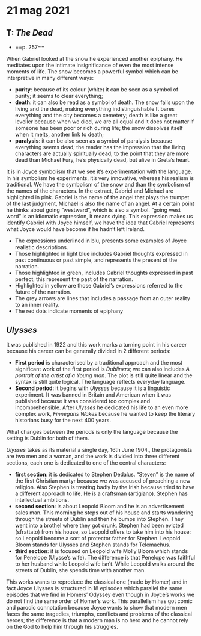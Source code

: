 # 21 mag 2021

## T: *The Dead*
- ==p. 257==

When Gabriel looked at the snow he experienced another epiphany. He meditates upon the intimate insignificance of even the most intense moments of life. The snow becomes a powerful symbol which can be interpretive in many different ways:

- **purity**: because of its colour (white) it can be seen as a symbol of purity; it seems to clear everything;
- **death**: it can also be read as a symbol of death. The snow falls upon the living and the dead, making everything indistinguishable It bares everything and the city becomes a cemetery; death is like a great leveller because when we died, we are all equal and it does not matter if someone has been poor or rich during life; the snow dissolves itself when it melts, another link to death;
- **paralysis**: it can be also seen as a symbol of paralysis because everything seems dead; the reader has the impression that the living characters are actually spiritually dead, to the point that they are more dead than Michael Fury, he’s physically dead, but alive in Greta’s heart.

It is in Joyce symbolism that we see it’s experimentation with the language. In his symbolism he experiments, it’s very innovative, whereas his realism is traditional.
We have the symbolism of the snow and than the symbolism of the names of the characters. In the extract, Gabriel and Michael are highlighted in pink. Gabriel is the name of the angel that plays the trumpet of the last judgment, Michael is also the name of an angel.
At a certain point he thinks about going “westward”, which is also a symbol. “going west word” is an idiomatic expression, it means dying. This expression makes us identify Gabriel with Joyce himself, we have the idea that Gabriel represents what Joyce would have become if he hadn’t left Ireland.

- The expressions underlined in blu, presents some examples of Joyce realistic descriptions.
- Those highlighted in light blue includes Gabriel thoughts expressed in past continuous or past simple, and represents the present of the narration.
- Those highlighted in green, includes Gabriel thoughts expressed in past perfect, this represent the past of the narration.
- Highlighted in yellow are those Gabriel’s expressions referred to the future of the narration.
- The grey arrows are lines that includes a passage from an outer reality to an inner reality.
- The red dots indicate moments of epiphany

## *Ulysses*

It was published in 1922 and this work marks a turning point in his career because his career can be generally divided in 2 different periods:

- **First period** is characterised by a traditional approach and the most significant work of the first period is *Dubliners*; we can also includes *A portrait of the artist of a Young man*. The plot is still quite linear and the syntax is still quite logical. The language reflects everyday language.
- **Second period**: it begins with *Ulysses* because it is a linguistic experiment. It was banned in Britain and American when it was published because it was considered too complex and incomprehensible. After *Ulysses* he dedicated his life to an even more complex work, *Finnegans Wakes* because he wanted to keep the literary historians busy for the next 400 years.

What changes between the periods is only the language because the setting is Dublin for both of them.

*Ulysses* takes as its material a single day, 16th June 1904,, the protagonists are two men and a woman, and the work is divided into three different sections, each one is dedicated to one of the central characters:

- **first section**: it is dedicated to Stephen Dedalus. “Steven” is the name of the first Christian martyr because we was accused of preaching a new religion. Also Stephen is treating badly by the Irish because tried to have a different approach to life. He is a craftsman (artigiano). Stephen has intellectual ambitions.
- **second section**: is about Leopold Bloom and he is an advertisement sales man. This morning he steps out of his house and starts wandering through the streets of Dublin and then he bumps into Stephen. They went into a brothel where they got drunk. Stephen had been evicted (sfrattato) from his house, so Leopold offers to take him into his house: so Leopold become a sort of protector father for Stephen. Leopold Bloom stands for Ulysses and Stephen stands for Telemachus.
- **third section**: it is focused on Leopold wife Molly Bloom which stands for Penelope (Ulysse’s wife). The difference is that Penelope was faithful to her husband while Leopold wife isn’t. While Leopold walks around the streets of Dublin, she spends time with another man.

This works wants to reproduce the classical one (made by Homer) and in fact Joyce Ulysses is structured in 18 episodes which parallel the same episodes that we find in Homers’ Odyssey even though in Joyce’s works we do not find the same order of Homer’s work.
This parallelism has got comic and parodic connotation because Joyce wants to show that modern men faces the same tragedies, triumphs, conflicts and problems of the classical heroes; the difference is that a modern man is no hero and he cannot rely on the God to help him through his struggles.